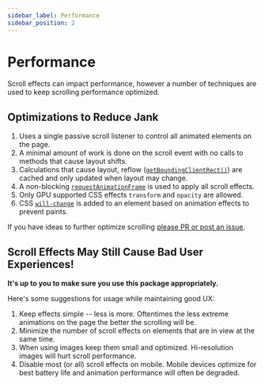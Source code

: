 ```yaml
---
sidebar_label: Performance
sidebar_position: 2
---
```


# Performance

Scroll effects can impact performance, however a number of techniques are used to keep scrolling performance optimized.

## Optimizations to Reduce Jank

1. Uses a single passive scroll listener to control all animated elements on the page.
2. A minimal amount of work is done on the scroll event with no calls to methods that cause layout shifts.
3. Calculations that cause layout, reflow ([`getBoundingClientRect()`](https://developer.mozilla.org/en-US/docs/Web/API/Element/getBoundingClientRect)) are cached and only updated when layout may change.
4. A non-blocking [`requestAnimationFrame`](https://developer.mozilla.org/en-US/docs/Web/API/window/requestAnimationFrame) is used to apply all scroll effects.
5. Only GPU supported CSS effects `transform` and `opacity` are allowed.
6. CSS [`will-change`](https://developer.mozilla.org/en-US/docs/Web/CSS/will-change) is added to an element based on animation effects to prevent paints.

If you have ideas to further optimize scrolling [please PR or post an issue](https://github.com/jscottsmith/parallax-controller).

## Scroll Effects May Still Cause Bad User Experiences!

**It's up to you to make sure you use this package appropriately.**

Here's some suggestions for usage while maintaining good UX:

1. Keep effects simple -- less is more. Oftentimes the less extreme animations on the page the better the scrolling will be.
2. Minimize the number of scroll effects on elements that are in view at the same time.
3. When using images keep them small and optimized. Hi-resolution images will hurt scroll performance.
4. Disable most (or all) scroll effects on mobile. Mobile devices optimize for best battery life and animation performance will often be degraded.
